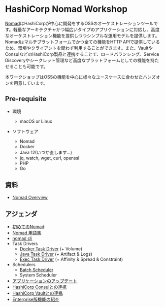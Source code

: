 # HashiCorp Nomad Workshop

[Nomad](https://www.nomadproject.io/)はHashiCorpが中心に開発をするOSSのオーケストレーションツールです。軽量なアーキテクチャかつ幅広いタイプのアプリケーションに対応し、高度なオーケストレーション機能を提供しつつシンプルな運用モデルを提供します。Nomadはマルチプラットフォームでかつ全ての機能をHTTP APIで提供しているため、環境やクライアントを問わず利用することができます。また、VaultやConsulなどのHashiCorp製品と連携することで、ロードバランシング、Service Discoveryやシークレット管理など高度なプラットフォームとしての機能を持たせることも可能です。

本ワークショップはOSSの機能を中心に様々なユースケースに合わせたハンズオンを用意しています。

## Pre-requisite

* 環境
	* macOS or Linux

* ソフトウェア
	* Nomad
	* Docker
	* Java 12(いつか直します...)
	* jq, watch, wget, curl, openssl
	* PHP
	* Go

## 資料

* [Nomad Overview](https://docs.google.com/presentation/d/1NtORrEVI0kovBeQSgmsYbs1InnEnRqv9uke8F_HzP-U/edit?usp=sharing)

## アジェンダ
* [初めてのNomad](contents/hello_nomad.md)
* [Nomad 用語集](contents/words.md)
* [nomad cli](contents/cli.md)
* Task Drivers
	* [Docker Task Driver](contents/docker.md) (+ Volume)
	* [Java Task Driver](contents/java.md) (+ Artifact & Logs)
	* [Exec Task Driver](contents/exec.md) (+ Affinity & Spread & Constraint)
* Schedulers
	* [Batch Scheduler](contents/batch.md)
	* System Scheduler
* [アプリケーションのアップデート](contents/app_update.md)
* [HashiCorp Consulとの連携](contents/nomad-consul.md)
* [HashiCorp Vaultとの連携]((contents/nomad-vault.md))
* [Enterprise版機能の紹介](https://docs.google.com/presentation/d/1pNWXiETt9t5gOQY3dsvuQJJc0adzW9SEq6U73UhZIVI/edit?usp=sharing)


